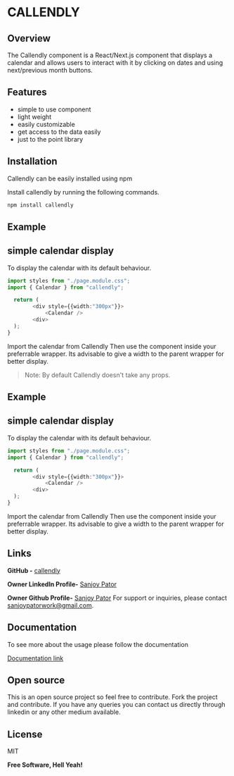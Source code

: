 # CALLENDLY

## Overview
The Callendly component is a React/Next.js component that displays a calendar and allows users to interact with it by clicking on dates and using next/previous month buttons.

## Features

- simple to use component
- light weight
- easily customizable
- get access to the data easily
- just to the point library

## Installation

Callendly can be easily installed using npm

Install callendly by running the following commands.

```sh
npm install callendly
```

## Example
## simple calendar display

To display the calendar with its default behaviour.

```typescript
import styles from "./page.module.css";
import { Calendar } from "callendly";

  return (
        <div style={{width:"300px"}}>
            <Calendar />
        <div>
  );
}
```
Import the calendar from Callendly
Then use the component inside your preferrable wrapper. Its advisable to give a width to the parent wrapper for better display.

> Note: By default Callendly doesn't take any props.

## Example
## simple calendar display

To display the calendar with its default behaviour.

```typescript
import styles from "./page.module.css";
import { Calendar } from "callendly";

  return (
        <div style={{width:"300px"}}>
            <Calendar />
        <div>
  );
}
```
Import the calendar from Callendly
Then use the component inside your preferrable wrapper. Its advisable to give a width to the parent wrapper for better display.

## Links
**GitHub -** [callendly](https://github.com/SanjoyPator1/callendly)

**Owner LinkedIn Profile-** [Sanjoy Pator](https://www.linkedin.com/in/sanjoy-pator-91a41a182/) 

**Owner Github Profile-** [Sanjoy Pator](https://github.com/SanjoyPator1) 
For support or inquiries, please contact [sanjoypatorwork@gmail.com](mailto:sanjoypatorwork@gmail.com).


## Documentation
To see more about the usage please follow the documentation

[Documentation link](https://callendly-six.vercel.app/global.html#CustomCalendar)

## Open source
This is an open source project so feel free to contribute. Fork the project and contribute. If you have any queries you can contact us directly through linkedin or any other medium available.

## License

MIT

**Free Software, Hell Yeah!**
